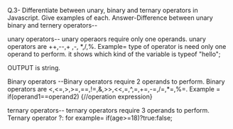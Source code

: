 Q.3- Differentiate between unary, binary and ternary operators in Javascript. Give examples of each.
Answer-Difference between unary binary and ternery operators--

unary operators-- unary operaors require only one operands. unary operators are ++,--,+ ,-, \*,/,%.
Example= type of operator is need only one operand to perform. it shows which kind of the variable is
typeof "hello";

OUTPUT is string.

Binary operators --Binary operators require 2 operands to perform. Binary operators are <,<=,>,>=,==,!=,&,>>,<<,=,^,=,+=,-=,/=,\*=,%=.
Example = if(operand1==operand2)
{//operation expression}

ternary operators-- ternary operators require 3 operands to perform. Ternary operator ?:
for example= if(age>=18)?true:false;

